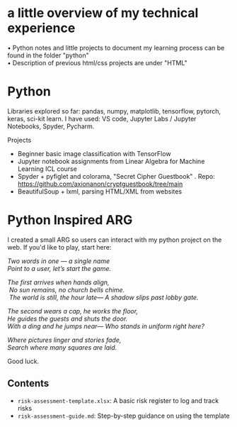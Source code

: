 # a little overview of my technical experience

• Python notes and little projects to document my learning process can be found in the folder "python" <br>
• Description of previous html/css projects are under "HTML" <br>

# Python
Libraries explored so far: pandas, numpy, matplotlib, tensorflow, pytorch, keras, sci-kit learn.
I have used: VS code, Jupyter Labs / Jupyter Notebooks, Spyder, Pycharm.

Projects
- Beginner basic image classification with TensorFlow
- Jupyter notebook assignments from Linear Algebra for Machine Learning ICL course
- Spyder + pyfiglet and colorama, "Secret Cipher Guestbook" . Repo: https://github.com/axionanon/cryptguestbook/tree/main
- BeautifulSoup + lxml, parsing HTML/XML from websites
  
# Python Inspired ARG
I created a small ARG so users can interact with my python project on the web.
If you'd like to play, start here:

<i>Two words in one — a single name<br>
Point to a user, let’s start the game.<br>

The first arrives when hands align,<br>
 No sun remains, no church bells chime.<br>
 The world is still, the hour late— A shadow slips past lobby gate.<br>

The second wears a cap, he works the floor, <br>
He guides the guests and shuts the door. <br>
With a ding and he jumps near— Who stands in uniform right here?<br>

Where pictures linger and stories fade,<br>
Search where many squares are laid.<br> </i>

Good luck. 

## Contents
- `risk-assessment-template.xlsx`: A basic risk register to log and track risks
- `risk-assessment-guide.md`: Step-by-step guidance on using the template
